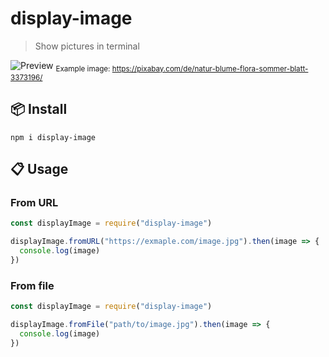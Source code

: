 # display-image

> Show pictures in terminal

![Preview](https://i.imgur.com/WyDM6E1.png)
<sub>Example image: https://pixabay.com/de/natur-blume-flora-sommer-blatt-3373196/</sub>

## :package: Install

```command
npm i display-image
```

## :clipboard: Usage

### From URL

```javascript
const displayImage = require("display-image")

displayImage.fromURL("https://exmaple.com/image.jpg").then(image => {
  console.log(image)
})
```

### From file

```javascript
const displayImage = require("display-image")

displayImage.fromFile("path/to/image.jpg").then(image => {
  console.log(image)
})
```